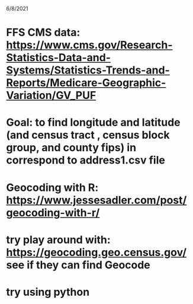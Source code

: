 6/8/2021
# FFS CMS data:  https://www.cms.gov/Research-Statistics-Data-and-Systems/Statistics-Trends-and-Reports/Medicare-Geographic-Variation/GV_PUF
# Goal: to find longitude and latitude (and census tract , census block group, and county fips) in correspond to address1.csv file
# Geocoding with R: https://www.jessesadler.com/post/geocoding-with-r/
# try play around with: https://geocoding.geo.census.gov/ see if they can find Geocode
# try using python
